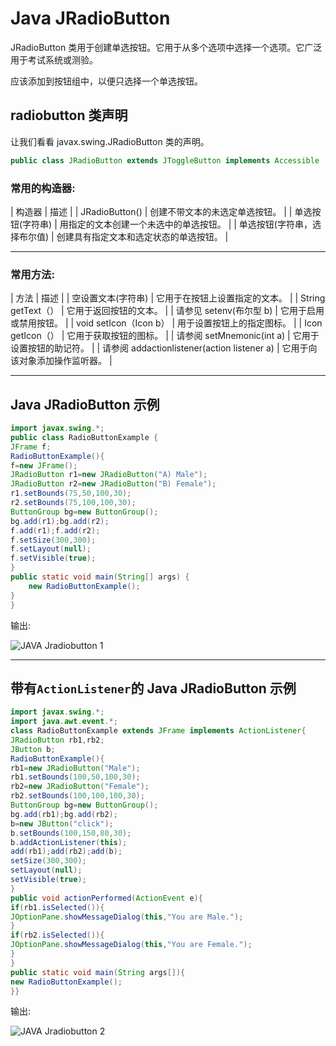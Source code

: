 # Java JRadioButton



JRadioButton 类用于创建单选按钮。它用于从多个选项中选择一个选项。它广泛用于考试系统或测验。

应该添加到按钮组中，以便只选择一个单选按钮。

## radiobutton 类声明

让我们看看 javax.swing.JRadioButton 类的声明。

```java
public class JRadioButton extends JToggleButton implements Accessible

```

### 常用的构造器:

| 构造器 | 描述 |
| JRadioButton() | 创建不带文本的未选定单选按钮。 |
| 单选按钮(字符串) | 用指定的文本创建一个未选中的单选按钮。 |
| 单选按钮(字符串，选择布尔值) | 创建具有指定文本和选定状态的单选按钮。 |

* * *

### 常用方法:

| 方法 | 描述 |
| 空设置文本(字符串) | 它用于在按钮上设置指定的文本。 |
| String getText（） | 它用于返回按钮的文本。 |
| 请参见 setenv(布尔型 b) | 它用于启用或禁用按钮。 |
| void setIcon（Icon b） | 用于设置按钮上的指定图标。 |
| Icon getIcon（） | 它用于获取按钮的图标。 |
| 请参阅 setMnemonic(int a) | 它用于设置按钮的助记符。 |
| 请参阅 addactionlistener(action listener a) | 它用于向该对象添加操作监听器。 |

* * *

## Java JRadioButton 示例

```java
import javax.swing.*;  
public class RadioButtonExample {  
JFrame f;  
RadioButtonExample(){  
f=new JFrame();   
JRadioButton r1=new JRadioButton("A) Male");  
JRadioButton r2=new JRadioButton("B) Female");  
r1.setBounds(75,50,100,30);  
r2.setBounds(75,100,100,30);  
ButtonGroup bg=new ButtonGroup();  
bg.add(r1);bg.add(r2);  
f.add(r1);f.add(r2);    
f.setSize(300,300);  
f.setLayout(null);  
f.setVisible(true);  
}  
public static void main(String[] args) {  
    new RadioButtonExample();  
}  
}  

```

输出:

![JAVA Jradiobutton 1](../img/92e732b87ed0ea4b0c96dedcfd368df8.png)

* * *

## 带有`ActionListener`的 Java JRadioButton 示例

```java
import javax.swing.*;  
import java.awt.event.*;  
class RadioButtonExample extends JFrame implements ActionListener{  
JRadioButton rb1,rb2;  
JButton b;  
RadioButtonExample(){    
rb1=new JRadioButton("Male");  
rb1.setBounds(100,50,100,30);    
rb2=new JRadioButton("Female");  
rb2.setBounds(100,100,100,30);  
ButtonGroup bg=new ButtonGroup();  
bg.add(rb1);bg.add(rb2);  
b=new JButton("click");  
b.setBounds(100,150,80,30);  
b.addActionListener(this);  
add(rb1);add(rb2);add(b);  
setSize(300,300);  
setLayout(null);  
setVisible(true);  
}  
public void actionPerformed(ActionEvent e){  
if(rb1.isSelected()){  
JOptionPane.showMessageDialog(this,"You are Male.");  
}  
if(rb2.isSelected()){  
JOptionPane.showMessageDialog(this,"You are Female.");  
}  
}  
public static void main(String args[]){  
new RadioButtonExample();  
}} 

```

输出:

![JAVA Jradiobutton 2](../img/7122f3f4f8848bf5a3bc7d4ade298ff5.png)